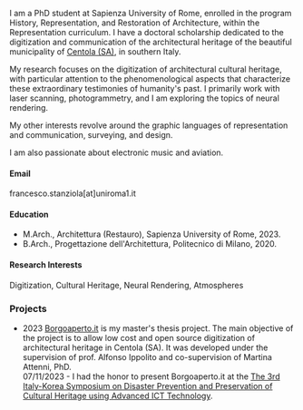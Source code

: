 I am a PhD student at Sapienza University of Rome, enrolled in the program History, Representation, and Restoration of Architecture, within the Representation curriculum. I have a doctoral scholarship dedicated to the digitization and communication of the architectural heritage of the beautiful municipality of [Centola (SA)](https://www.comune.centola.sa.it/it-it/home), in southern Italy.

My research focuses on the digitization of architectural cultural heritage, with particular attention to the phenomenological aspects that characterize these extraordinary testimonies of humanity's past. I primarily work with laser scanning, photogrammetry, and I am exploring the topics of neural rendering.

My other interests revolve around the graphic languages of representation and communication, surveying, and design. 

I am also passionate about electronic music and aviation. 
#### Email
francesco.stanziola[at]uniroma1.it

#### Education
- M.Arch., Architettura (Restauro), Sapienza University of Rome, 2023. 
- B.Arch., Progettazione dell'Architettura, Politecnico di Milano, 2020.

#### Research Interests
Digitization, Cultural Heritage, Neural Rendering, Atmospheres

### Projects
- <strng>2023</strong> [Borgoaperto.it](https://borgoaperto.it/mediawiki/index.php/Pagina_principale) is my master's thesis project. The main objective of the project is to allow low cost and open source digitization of architectural heritage in Centola (SA).
It was developed under the supervision of prof. Alfonso Ippolito and co-supervision of Martina Attenni, PhD.<br />
07/11/2023 - I had the honor to present Borgoaperto.it at the [The 3rd Italy-Korea Symposium on Disaster Prevention and Preservation of Cultural Heritage using Advanced ICT Technology](https://www.eventi.enea.it/tutti-gli-eventi-enea/3rd-italy-korea-symposium.html).

